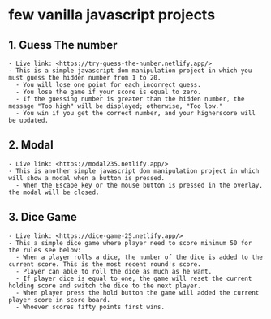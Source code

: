# few vanilla javascript projects

## 1.  Guess The number
    - Live link: <https://try-guess-the-number.netlify.app/>
    - This is a simple javascript dom manipulation project in which you must guess the hidden number from 1 to 20.
      - You will lose one point for each incorrect guess.
      - You lose the game if your score is equal to zero.
      - If the guessing number is greater than the hidden number, the message "Too high" will be displayed; otherwise, "Too low."
      - You win if you get the correct number, and your higherscore will be updated.
## 2.  Modal
    - Live link: <https://modal235.netlify.app/>
    - This is another simple javascript dom manipulation project in which will show a modal when a button is pressed.
      - When the Escape key or the mouse button is pressed in the overlay, the modal will be closed.
## 3.  Dice Game
    - Live link: <https://dice-game-25.netlify.app/>
    - This a simple dice game where player need to score minimum 50 for the rules see below:
      - When a player rolls a dice, the number of the dice is added to the current score. This is the most recent round's score.
      - Player can able to roll the dice as much as he want.
      - If player dice is equal to one, the game will reset the current holding score and switch the dice to the next player.
      - When player press the hold button the game will added the current player score in score board.
      - Whoever scores fifty points first wins.

